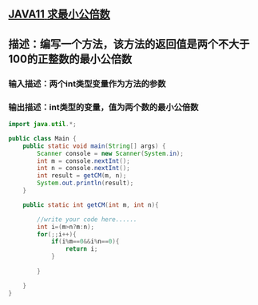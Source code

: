 ##  [ **JAVA11** **求最小公倍数** ](https://www.nowcoder.com/practice/feb002886427421cb1ad3690f03c4242?tpId=220&tags=&title=&difficulty=0&judgeStatus=0&rp=0&sourceUrl=https%3A%2F%2Fwww.nowcoder.com%2Fexam%2Foj)

## 描述：编写一个方法，该方法的返回值是两个不大于100的正整数的最小公倍数

### 输入描述：两个int类型变量作为方法的参数

### 输出描述：int类型的变量，值为两个数的最小公倍数

```java
import java.util.*;

public class Main {
    public static void main(String[] args) {
        Scanner console = new Scanner(System.in);
        int m = console.nextInt();
        int n = console.nextInt();
        int result = getCM(m, n);
        System.out.println(result);
    }

    public static int getCM(int m, int n){

        //write your code here......
        int i=(m>n?m:n);
        for(;;i++){
            if(i%m==0&&i%n==0){
                return i;
            }
            
        }

    }
}
```

